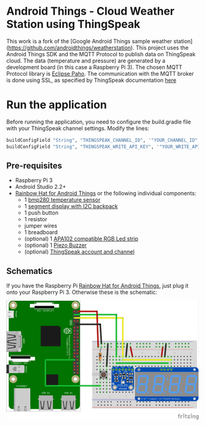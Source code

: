 # Android Things - Cloud Weather Station using ThingSpeak
This work is a fork of the [Google Android Things sample weather station] (https://github.com/androidthings/weatherstation).
This project uses the Android Things SDK and the MQTT Protocol to publish data on ThingSpeak cloud.
The data (temperature and pressure) are generated by a development board (in this case a Raspberry Pi 3).
The chosen MQTT Protocol library is [Eclipse Paho](https://github.com/eclipse/paho.mqtt.android).
The communication with the MQTT broker is done using SSL, as specified by ThingSpeak documentation [here](https://it.mathworks.com/help/thingspeak/mqtt-client-configuration.html)  

# Run the application
Before running the application, you need to configure the build.gradle file with your ThingSpeak channel settings. Modify the lines:
```bash
buildConfigField "String", "THINGSPEAK_CHANNEL_ID", '"YOUR_CHANNEL_ID"'
buildConfigField "String", "THINGSPEAK_WRITE_API_KEY", '"YOUR_WRITE_API_KEY"'
```

## Pre-requisites
- Raspberry Pi 3
- Android Studio 2.2+
- [Rainbow Hat for Android Things](https://shop.pimoroni.com/products/rainbow-hat-for-android-things) or the following individual components:
    - 1 [bmp280 temperature sensor](https://www.adafruit.com/product/2651)
    - 1 [segment display with I2C backpack](https://www.adafruit.com/product/1270)
    - 1 push button
    - 1 resistor
    - jumper wires
    - 1 breadboard
    - (optional) 1 [APA102 compatible RGB Led strip](https://www.adafruit.com/product/2241)
    - (optional) 1 [Piezo Buzzer](https://www.adafruit.com/products/160)
    - (optional) [ThingSpeak account and channel](https://thingspeak.com/)

## Schematics
If you have the Raspberry Pi [Rainbow Hat for Android Things](https://shop.pimoroni.com/products/rainbow-hat-for-android-things), just plug it onto your Raspberry Pi 3. Otherwise these is the schematic:

![Schematics for Raspberry Pi 3](rpi3_schematics.png)
